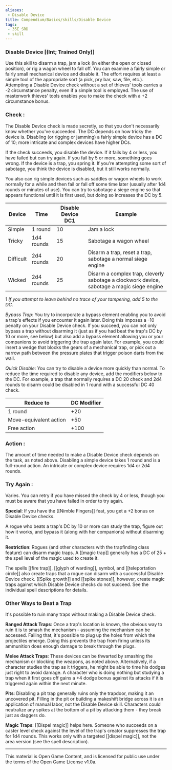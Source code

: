 ```yaml
---
aliases:
 - Disable Device
title: Compendium/Basics/skills/Disable Device
tags: 
 - 35E_SRD
 - skill
---
```

### Disable Device [(Int; Trained Only)]
Use this skill to disarm a trap, jam a lock (in either the open or closed position), or rig a wagon wheel to fall off. You can examine a fairly simple or fairly small mechanical device and disable it. The effort requires at least a simple tool of the appropriate sort (a pick, pry bar, saw, file, etc.). Attempting a Disable Device check without a set of thieves' tools carries a -2 circumstance penalty, even if a simple tool is employed. The use of masterwork thieves' tools enables you to make the check with a +2 circumstance bonus.

### Check : 
The Disable Device check is made secretly, so that you don't necessarily know whether you've succeeded. The DC depends on how tricky the device is. Disabling (or rigging or jamming) a fairly simple device has a DC of 10; more intricate and complex devices have higher DCs.

If the check succeeds, you disable the device. If it fails by 4 or less, you have failed but can try again. If you fail by 5 or more, something goes wrong. If the device is a trap, you spring it. If you're attempting some sort of sabotage, you think the device is disabled, but it still works normally.

You also can rig simple devices such as saddles or wagon wheels to work normally for a while and then fail or fall off some time later (usually after 1d4 rounds or minutes of use). You can try to sabotage a siege engine so that appears functional until it is first used, but doing so increases the DC by 5.

|Device|Time|Disable Device DC1|Example|
|---|---|---|---|
|Simple|1 round|10|Jam a lock|
|Tricky|1d4 rounds|15|Sabotage a wagon wheel|
|Difficult|2d4 rounds|20|Disarm a trap, reset a trap, sabotage a normal siege engine|
|Wicked|2d4 rounds|25|Disarm a complex trap, cleverly sabotage a clockwork device, sabotage a magic siege engine|

1 _If you attempt to leave behind no trace of your tampering, add 5 to the DC._

_Bypass Trap_: You try to incorporate a bypass element enabling you to avoid a trap's effects if you encounter it again later. Doing this imposes a -10 penalty on your Disable Device check. If you succeed, you can not only bypass a trap without disarming it (just as if you had beat the trap's DC by 10 or more, see below) but also add a bypass element allowing you or your companions to avoid triggering the trap again later. For example, you could insert a wedge that blocks the gears of a mechanical trap, or pick out a narrow path between the pressure plates that trigger poison darts from the wall.

_Quick Disable_: You can try to disable a device more quickly than normal. To reduce the time required to disable any device, add the modifiers below to the DC. For example, a trap that normally requires a DC 20 check and 2d4 rounds to disarm could be disabled in 1 round with a successful DC 40 check.

|Reduce to|DC Modifier|
|---|---|
|1 round|+20|
|Move-equivalent action|+50|
|Free action|+100|

### Action : 
The amount of time needed to make a Disable Device check depends on the task, as noted above. Disabling a simple device takes 1 round and is a full-round action. An intricate or complex device requires 1d4 or 2d4 rounds.

### Try Again : 
Varies. You can retry if you have missed the check by 4 or less, though you must be aware that you have failed in order to try again.

**Special**: If you have the [[Nimble Fingers]] feat, you get a +2 bonus on Disable Device checks.

A rogue who beats a trap's DC by 10 or more can study the trap, figure out how it works, and bypass it (along with her companions) without disarming it.

**Restriction**: Rogues (and other characters with the trapfinding class feature) can disarm magic traps. A [[magic trap]] generally has a DC of 25 + the spell level of the magic used to create it.

The spells [[fire trap]], [[glyph of warding]], symbol, and [[teleportation circle]] also create traps that a rogue can disarm with a successful Disable Device check. [[Spike growth]] and [[spike stones]], however, create magic traps against which Disable Device checks do not succeed. See the individual spell descriptions for details.

### Other Ways to Beat a Trap

It's possible to ruin many traps without making a Disable Device check.

**Ranged Attack Traps**: Once a trap's location is known, the obvious way to ruin it is to smash the mechanism - assuming the mechanism can be accessed. Failing that, it's possible to plug up the holes from which the projectiles emerge. Doing this prevents the trap from firing unless its ammunition does enough damage to break through the plugs.

**Melee Attack Traps**: These devices can be thwarted by smashing the mechanism or blocking the weapons, as noted above. Alternatively, if a character studies the trap as it triggers, he might be able to time his dodges just right to avoid damage. A character who is doing nothing but studying a trap when it first goes off gains a +4 dodge bonus against its attacks if it is triggered again within the next minute.

**Pits**: Disabling a pit trap generally ruins only the trapdoor, making it an uncovered pit. Filling in the pit or building a makeshift bridge across it is an application of manual labor, not the Disable Device skill. Characters could neutralize any spikes at the bottom of a pit by attacking them - they break just as daggers do.

**Magic Traps**: [[Dispel magic]] helps here. Someone who succeeds on a caster level check against the level of the trap's creator suppresses the trap for 1d4 rounds. This works only with a targeted [[dispel magic]], not the area version (see the spell description).



---



This material is Open Game Content, and is licensed for public use under the terms of the Open Game License v1.0a.

